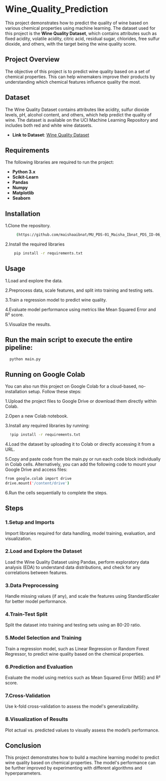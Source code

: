 # Wine_Quality_Prediction

This project demonstrates how to predict the quality of wine based on various chemical properties using machine learning. The dataset used for this project is the **Wine Quality Dataset**, which contains attributes such as fixed acidity, volatile acidity, citric acid, residual sugar, chlorides, free sulfur dioxide, and others, with the target being the wine quality score.

## Project Overview

The objective of this project is to predict wine quality based on a set of chemical properties. This can help winemakers improve their products by understanding which chemical features influence quality the most.

## Dataset

The Wine Quality Dataset contains attributes like acidity, sulfur dioxide levels, pH, alcohol content, and others, which help predict the quality of wine. The dataset is available on the UCI Machine Learning Repository and includes both red and white wine datasets.

- **Link to Dataset**: [Wine Quality Dataset](https://archive.ics.uci.edu/ml/datasets/Wine+Quality)

## Requirements

The following libraries are required to run the project:

- **Python 3.x**
- **Scikit-Learn**
- **Pandas**
- **Numpy**
- **Matplotlib**
- **Seaborn**

## Installation
1.Clone the repository.


```bash
     (https://github.com/maishaaibnat/MU_PDS-01_Maisha_Ibnat_PDS_ID-06_Wine_Quality_Prediction.git)
```

2.Install the required libraries
```bash
    pip install -r requirements.txt
```

## Usage

1.Load and explore the data.

2.Preprocess data, scale features, and split into training and testing sets.

3.Train a regression model to predict wine quality.

4.Evaluate model performance using metrics like Mean Squared Error and R² score.

5.Visualize the results.

## Run the main script to execute the entire pipeline:
```bash
  python main.py

```

## Running on Google Colab
You can also run this project on Google Colab for a cloud-based, no-installation setup. Follow these steps:

1.Upload the project files to Google Drive or download them directly within Colab.

2.Open a new Colab notebook.

3.Install any required libraries by running:
```bash
  !pip install -r requirements.txt

```

4.Load the dataset by uploading it to Colab or directly accessing it from a URL.

5.Copy and paste code from the main.py or run each code block individually in Colab cells.
Alternatively, you can add the following code to mount your Google Drive and access files:
```bash
from google.colab import drive
drive.mount('/content/drive')

```
6.Run the cells sequentially to complete the steps.

## Steps
### 1.Setup and Imports
Import libraries required for data handling, model training, evaluation, and visualization.

### 2.Load and Explore the Dataset
Load the Wine Quality Dataset using Pandas, perform exploratory data analysis (EDA) to understand data distributions, and check for any correlations between features.

### 3.Data Preprocessing
Handle missing values (if any), and scale the features using StandardScaler for better model performance.

### 4.Train-Test Split
Split the dataset into training and testing sets using an 80-20 ratio.

### 5.Model Selection and Training
Train a regression model, such as Linear Regression or Random Forest Regressor, to predict wine quality based on the chemical properties.

### 6.Prediction and Evaluation
Evaluate the model using metrics such as Mean Squared Error (MSE) and R² score.

### 7.Cross-Validation
Use k-fold cross-validation to assess the model's generalizability.

### 8.Visualization of Results
Plot actual vs. predicted values to visually assess the model’s performance.

## Conclusion
This project demonstrates how to build a machine learning model to predict wine quality based on chemical properties. The model's performance can be further improved by experimenting with different algorithms and hyperparameters.



